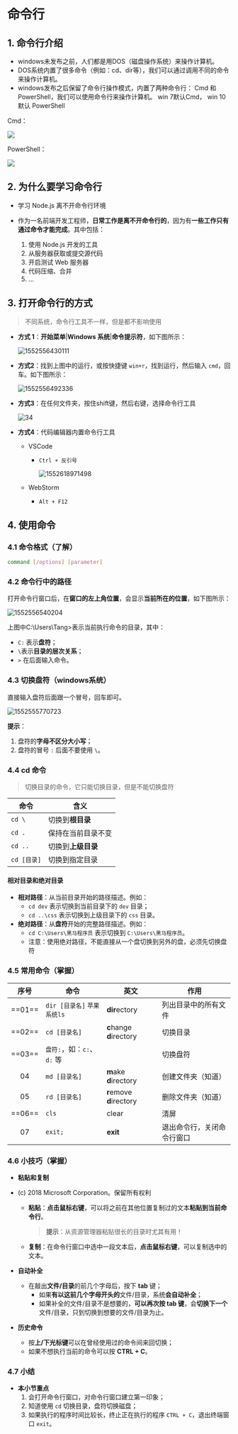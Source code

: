 # 命令行

## 1. 命令行介绍

- windows未发布之前，人们都是用DOS（磁盘操作系统）来操作计算机。
- DOS系统内置了很多命令（例如：cd、dir等），我们可以通过调用不同的命令来操作计算机。
- windows发布之后保留了命令行操作模式，内置了两种命令行： Cmd 和 PowerShell，我们可以使用命令行来操作计算机。 win 7默认Cmd， win 10 默认 PowerShell

Cmd：

![](03-命令行.assets/30.png)

PowerShell：

![](03-命令行.assets/31.png)



## 2. 为什么要学习命令行

- 学习 Node.js 离不开命令行环境

- 作为一名前端开发工程师，**日常工作是离不开命令行的**，因为有**一些工作只有通过命令才能完成**。其中包括：

    1. 使用 Node.js 开发的工具
    2. 从服务器获取或提交源代码
    3. 开启测试 Web 服务器
    4. 代码压缩、合并
    5. ...




## 3. 打开命令行的方式

>  不同系统，命令行工具不一样，但是都不影响使用

- **方式 1**：**开始菜单**|**Windows 系统**|**命令提示符**，如下图所示：

    ![1552556430111](03-命令行.assets/1552556430111.png)

- **方式2**：找到上图中的运行，或按快捷键 `win+r`，找到运行，然后输入 `cmd`，回车。如下图所示：

    ![1552556492336](03-命令行.assets/1552556492336.png)

- **方式3**：在任何文件夹，按住shift键，然后右键，选择命令行工具

    ![34](03-命令行.assets/34.png)

- **方式4**：代码编辑器内置命令行工具

    - VSCode

        - `Ctrl + 反引号`

            ![1552618971498](03-命令行.assets/1552618971498.png)

    - WebStorm

        - `Alt + F12`

## 4. 使用命令

### 4.1 命令格式（了解）

```bash
command [/options] [parameter]
```

### 4.2 命令行中的路径

打开命令行窗口后，在**窗口的左上角位置**，会显示**当前所在的位置**，如下图所示：

![1552556540204](03-命令行.assets/1552556540204.png)

上图中C:\Users\Tang>表示当前执行命令的目录，其中：

- `C:` 表示**盘符**；
- `\`表示**目录的层次关系**；
- `>` 在后面输入命令。

### 4.3 切换盘符（windows系统）

直接输入盘符后面跟一个冒号，回车即可。

![1552555770723](03-命令行.assets/1552555770723.png)

**提示**：

1. 盘符的**字母不区分大小写**；
2. 盘符的冒号 `:` 后面不要使用 `\`。

### 4.4 cd 命令

> 切换目录的命令，它只能切换目录，但是不能切换盘符

| 命令        | 含义               |
| ----------- | ------------------ |
| `cd \`      | 切换到**根目录**   |
| `cd .`      | 保持在当前目录不变 |
| `cd ..`     | 切换到**上级目录** |
| `cd [目录]` | 切换到指定目录     |

#### 相对目录和绝对目录

- **相对路径**：从当前目录开始的路径描述。例如：
    - `cd dev` 表示切换到当前目录下的 `dev` 目录；
    - `cd ..\css` 表示切换到上级目录下的 `css` 目录。
- **绝对路径**：从**盘符**开始的完整路径描述。例如：
    - `cd C:\Users\黑马程序员` 表示切换到 `C:\Users\黑马程序员`。
    - 注意：使用绝对路径，不能直接从一个盘切换到另外的盘，必须先切换盘符

### 4.5 常用命令（掌握）

|  序号  | 命令                         | 英文                     | 作用                       |
| :----: | ---------------------------- | ------------------------ | -------------------------- |
| ==01== | `dir [目录名]`  `苹果系统ls` | **dir**ectory            | 列出目录中的所有文件       |
| ==02== | `cd [目录名]`                | **c**hange **d**irectory | 切换目录                   |
| ==03== | `盘符:`，如：`c:`、`d:` 等   |                          | 切换盘符                   |
|   04   | `md [目录名]`                | **m**ake **d**irectory   | 创建文件夹（知道）         |
|   05   | `rd [目录名]`                | **r**emove **d**irectory | 删除文件夹（知道）         |
| ==06== | `cls`                        | clear                    | 清屏                       |
|   07   | `exit;`                      | **exit**                 | 退出命令行，关闭命令行窗口 |

### 4.6 小技巧（掌握）

- **粘贴和复制**

- (c) 2018 Microsoft Corporation。保留所有权利

    - **粘贴**：**点击鼠标右键**，可以将之前在其他位置复制过的文本**粘贴到当前命令行**。

        > **提示**：从资源管理器粘贴很长的目录时尤其有用！

    - **复制**：在命令行窗口中选中一段文本后，**点击鼠标右键**，可以复制选中的文本。

- **自动补全**

    - 在敲出**文件/目录**的前几个字母后，按下 **tab** 键；
        - 如果**有以这前几个字母开头的**文件/目录，系统**会自动补全**；
        - 如果补全的文件/目录不是想要的，**可以再次按 tab 键**，会**切换下一个**文件/目录，只到切换到想要的文件/目录为止。

- **历史命令**

    - 按**上/下光标键**可以在曾经使用过的命令间来回切换；
    - 如果不想执行当前的命令可以按 **CTRL + C**。

### 4.7 小结

- **本小节重点**
    1. 会打开命令行窗口，对命令行窗口建立第一印象；
    2. 知道使用 `cd` 切换目录，盘符切换磁盘；
    3. 如果执行的程序时间比较长，终止正在执行的程序 `CTRL + C`，退出终端窗口 `exit`。

